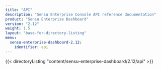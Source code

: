 ```yaml
---
title: "API"
description: "Sensu Enterprise Console API reference documentation"
product: "Sensu Enterprise Dashboard"
version: "2.12"
weight: 1.5
layout: "base-for-directory-listing"
menu: 
  sensu-enterprise-dashboard-2.12:
    identifier: api
---
```


{{< directoryListing "content/sensu-enterprise-dashboard/2.12/api" >}}
